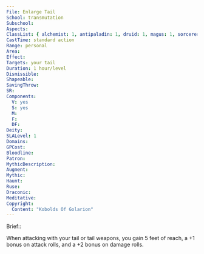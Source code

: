 ```yaml
---
File: Enlarge Tail
School: transmutation
Subschool: 
Aspects: 
ClassList: { alchemist: 1, antipaladin: 1, druid: 1, magus: 1, sorcerer: 1, wizard: 1, summoner: 1, unchained summoner: 1, witch: 1 }
CastTime: standard action
Range: personal
Area: 
Effect: 
Targets: your tail
Duration: 1 hour/level
Dismissible: 
Shapeable: 
SavingThrow: 
SR: 
Components:
  V: yes
  S: yes
  M: 
  F: 
  DF: 
Deity: 
SLALevel: 1
Domains: 
GPCost: 
Bloodline: 
Patron: 
MythicDescription: 
Augment: 
Mythic: 
Haunt: 
Ruse: 
Draconic: 
Meditative: 
Copyright:
  Content: "Kobolds Of Golarion"
---
```

Brief:: 

When attacking with your tail or tail weapons, you gain 5 feet of reach, a +1 bonus on attack rolls, and a +2 bonus on damage rolls.
